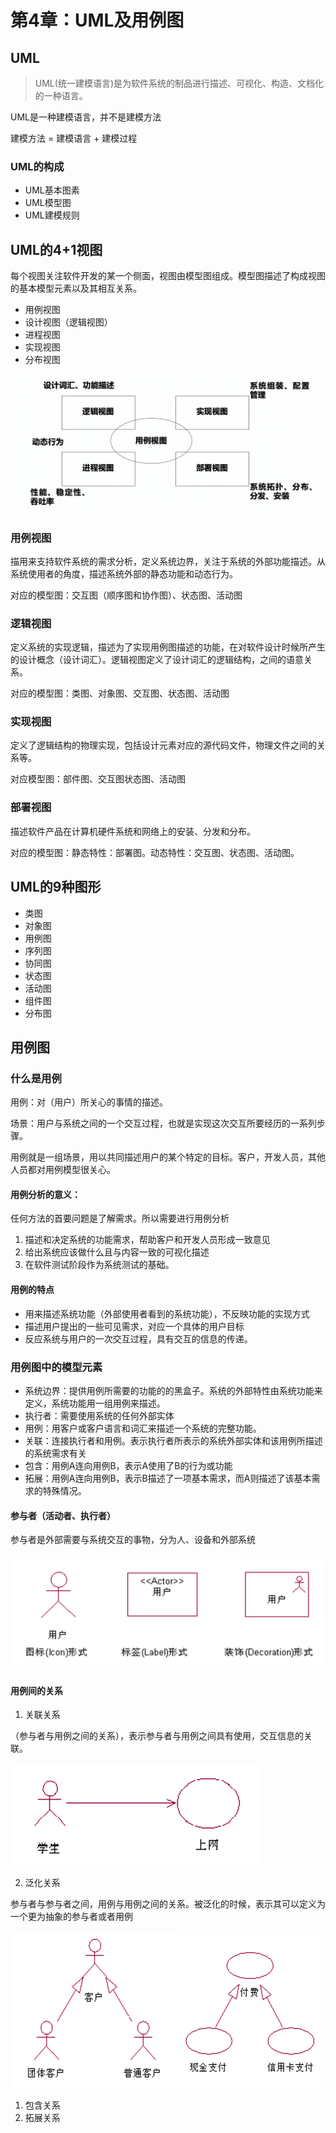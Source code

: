 # 第4章：UML及用例图

## UML

>UML(统一建模语言)是为软件系统的制品进行描述、可视化、构造、文档化的一种语言。

UML是一种建模语言，并不是建模方法

建模方法 = 建模语言 + 建模过程

### UML的构成

- UML基本图素
- UML模型图
- UML建模规则

## UML的4+1视图

每个视图关注软件开发的某一个侧面，视图由模型图组成。模型图描述了构成视图的基本模型元素以及其相互关系。

- 用例视图
- 设计视图（逻辑视图）
- 进程视图
- 实现视图
- 分布视图

<img src="./assets/image-20231201133657098.png" alt="image-20231201133657098" style="zoom:50%;" />

### 用例视图

描用来支持软件系统的需求分析，定义系统边界，关注于系统的外部功能描述。从系统使用者的角度，描述系统外部的静态功能和动态行为。

对应的模型图：交互图（顺序图和协作图）、状态图、活动图

### 逻辑视图

定义系统的实现逻辑，描述为了实现用例图描述的功能，在对软件设计时候所产生的设计概念（设计词汇）。逻辑视图定义了设计词汇的逻辑结构，之间的语意关系。

对应的模型图：类图、对象图、交互图、状态图、活动图

### 实现视图

定义了逻辑结构的物理实现，包括设计元素对应的源代码文件，物理文件之间的关系等。

对应模型图：部件图、交互图状态图、活动图

### 部署视图

描述软件产品在计算机硬件系统和网络上的安装、分发和分布。

对应的模型图：静态特性：部署图。动态特性：交互图、状态图、活动图。

## UML的9种图形

- 类图
- 对象图
- 用例图
- 序列图
- 协同图
- 状态图
- 活动图
- 组件图
- 分布图

## 用例图

### 什么是用例

用例：对（用户）所关心的事情的描述。

场景：用户与系统之间的一个交互过程，也就是实现这次交互所要经历的一系列步骤。

用例就是一组场景，用以共同描述用户的某个特定的目标。客户，开发人员，其他人员都对用例模型很关心。

#### 用例分析的意义：

任何方法的首要问题是了解需求。所以需要进行用例分析

1. 描述和决定系统的功能需求，帮助客户和开发人员形成一致意见
2. 给出系统应该做什么且与内容一致的可视化描述
3. 在软件测试阶段作为系统测试的基础。

#### 用例的特点

- 用来描述系统功能（外部使用者看到的系统功能），不反映功能的实现方式
- 描述用户提出的一些可见需求，对应一个具体的用户目标
- 反应系统与用户的一次交互过程，具有交互的信息的传递。

### 用例图中的模型元素

- 系统边界：提供用例所需要的功能的的黑盒子。系统的外部特性由系统功能来定义，系统功能用一组用例来描述。
- 执行者：需要使用系统的任何外部实体
- 用例：用客户或客户语言和词汇来描述一个系统的完整功能。
- 关联：连接执行者和用例。表示执行者所表示的系统外部实体和该用例所描述的系统需求有关
- 包含：用例A连向用例B，表示A使用了B的行为或功能
- 拓展：用例A连向用例B，表示B描述了一项基本需求，而A则描述了该基本需求的特殊情况。

#### 参与者（活动者、执行者）

参与者是外部需要与系统交互的事物，分为人、设备和外部系统

<img src="./assets/image-20231201154731464.png" alt="image-20231201154731464" style="zoom:50%;" />

#### 用例间的关系

1. 关联关系

（参与者与用例之间的关系），表示参与者与用例之间具有使用，交互信息的关联。

<img src="./assets/image-20231201155639842.png" alt="image-20231201155639842" style="zoom:50%;" />

2. 泛化关系

参与者与参与者之间，用例与用例之间的关系。被泛化的时候，表示其可以定义为一个更为抽象的参与者或者用例

<img src="./assets/image-20231201160247915.png" alt="image-20231201160247915" style="zoom:50%;" />

1. 包含关系
2. 拓展关系

